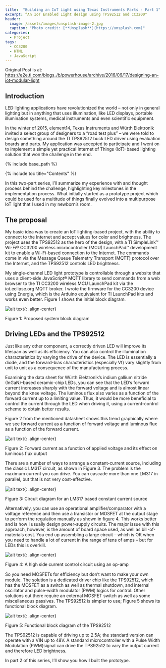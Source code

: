 ```yaml
---
title:  "Building an IoT Light using Texas Instruments Parts - Part 1"
excerpt: “An IoT Enabled Light design using TPS92512 and CC3200"
header:
  image: /assets/images/unsplash-image-2.jpg
  caption: "Photo credit: [**Unsplash**](https://unsplash.com)"
categories:
  - Project
tags:
  - CC3200
  - HTML
  - JavaScript
---
```


Original Post is at: https://e2e.ti.com/blogs_/b/powerhouse/archive/2016/06/17/designing-an-iot-modular-light

## Introduction

LED lighting applications have revolutionized the world – not only in general lighting but in anything that uses illumination, like LED displays, portable illumination systems, medical instruments and even scientific equipment.

In the winter of 2015, element14, Texas Instruments and Würth Elektronik invited a select group of designers to a “road test plus” – we were told to design something around the TI TPS92512 buck LED driver using evaluation boards and parts. My application was accepted to participate and I went on to implement a simple yet practical Internet of Things (IoT)-based lighting solution that won the challenge in the end.

{% include base_path %}

{% include toc title="Contents" %}

In this two-part series, I’ll summarize my experience with and thought process behind the challenge, highlighting key milestones in the implementation process. What initially started as a prototype project which could be used for a multitude of things finally evolved into a multipurpose IoT light that I used in my newborn’s room.

## The proposal
 
My basic idea was to create an IoT lighting-based project, with the ability to connect to the Internet and accept values for color and brightness. The project uses the TPS92512 as the hero of the design, with a TI SimpleLink™ Wi-Fi® CC3200 wireless microcontroller (MCU) LaunchPad™ development kit to enable a Wi-Fi-based connection to the Internet. The commands come in via the Message Queue Telemetry Transport (MQTT) protocol over the Internet, and the TPS92512 controls LED brightness.

My single-channel LED light prototype is controllable through a website that uses a client-side JavaScript® MQTT library to send commands from a web browser to the TI CC3200 wireless MCU LaunchPad kit via the iot.eclipse.org MQTT broker. I wrote the firmware for the CC3200 device using Energia, which is the Arduino equivalent for TI LaunchPad kits and works even better. Figure 1 shows the initial block diagram.


![alt text](/assets/images/iotlight/a1.jpg){: .align-center}

Figure 1: Proposed system block diagram

## Driving LEDs and the TPS92512

Just like any other component, a correctly driven LED will improve its lifespan as well as its eﬃciency. You can also control the illumination characteristics by varying the drive of the device. The LED is essentially a diode, and the forward-bias characteristics (especially Vf) vary slightly from unit to unit as a consequence of the manufacturing process.

Examining the data sheet for Würth Elektronik’s indium gallium nitride (InGaN)-based ceramic-chip LEDs, you can see that the LED’s forward current increases sharply with the forward voltage and is almost linear beyond the knee voltage. The luminous flux also varies as a function of the forward current up to a limiting value. Thus, it would be more beneficial to control the current through the LED when driving it, using a current-control scheme to obtain better results.

Figure 2 from the mentioned datasheet shows this trend graphically where we see forward current as a function of forward voltage and luminous flux as a function of the forward current.
 
![alt text](/assets/images/iotlight/a2.png){: .align-center}

Figure 2: Forward current as a function of applied voltage and its effect on luminous flux output

There are a number of ways to arrange a constant-current source, including the classic LM317 circuit, as shown in Figure 3. The problem is the maximum current you can drive. You can cascade more than one LM317 in parallel, but that is not very cost-eﬀective.
 
![alt text](/assets/images/iotlight/a3.jpg){: .align-center}

Figure 3: Circuit diagram for an LM317 based constant current source

Alternatively, you can use an operational amplifier/comparator with a voltage reference and then use a transistor or MOSFET at the output stage to perform the regulation manually as shown in figure 4. This works better and is how I usually design power-supply circuits. The major issue with this approach, however, is the amount of board space used, as well as bill-of-materials cost. You end up assembling a large circuit – which is OK when you need to handle a lot of current in the range of tens of amps – but for LEDs this is overkill.
 
![alt text](/assets/images/iotlight/a4.jpg){: .align-center}

Figure 4: A high side current control circuit using an op-amp

So you need MOSFETs for eﬃciency but don’t want to make your own module. The solution is a dedicated driver chip like the TPS92512, which has the MOSFET as a switch as well as thermal shutdown, and internal oscillator and pulse-width modulator (PWM) logics for control. Other solutions out there require an external MOSFET switch as well as some miscellaneous passives. The TPS92512 is simpler to use; Figure 5 shows its functional block diagram.
 
![alt text](/assets/images/iotlight/a5.jpg){: .align-center}

Figure 5: Functional block diagram of the TPS92512

The TPS92512 is capable of driving up to 2.5A; the standard version can operate with a VIN up to 48V. A standard microcontroller with a Pulse Width Modulation (PWM)signal can drive the TPS92512 to vary the output current and therefore LED brightness.

In part 2 of this series, I’ll show you how I built the prototype.